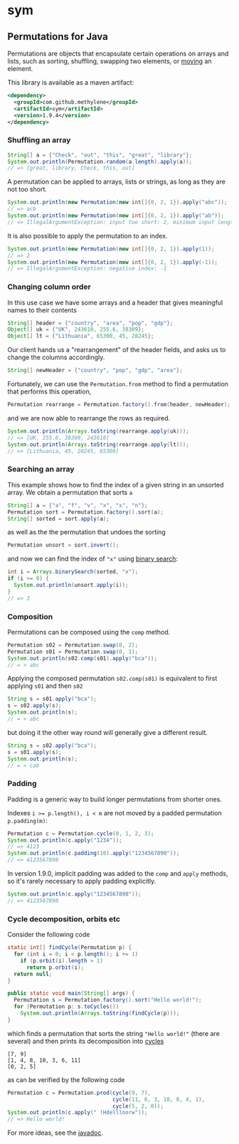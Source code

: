 # sym

## Permutations for Java

Permutations are objects that encapsulate certain operations on arrays and lists,
such as sorting, shuffling, swapping two elements, or 
[moving](http://methylene.github.io/sym/current/com/github/methylene/sym/Permutation.html#move%28int,%20int%29) 
an element.

This library is available as a maven artifact:

````xml
<dependency>
  <groupId>com.github.methylene</groupId>
  <artifactId>sym</artifactId>
  <version>1.9.4</version>
</dependency>
````

### Shuffling an array

````java
String[] a = {"Check", "out", "this", "great", "library"};
System.out.println(Permutation.random(a.length).apply(a));
// => [great, library, Check, this, out]
````

A permutation can be applied to arrays, lists or strings, as long as they are not too short.

````java
System.out.println(new Permutation(new int[]{0, 2, 1}).apply("abc"));
// => acb
System.out.println(new Permutation(new int[]{0, 2, 1}).apply("ab"));
// => IllegalArgumentException: input too short: 2, minimum input length is 3
````

It is also possible to apply the permutation to an index.

````java
System.out.println(new Permutation(new int[]{0, 2, 1}).apply(1));
// => 2
System.out.println(new Permutation(new int[]{0, 2, 1}).apply(-1));
// => IllegalArgumentException: negative index: -1
````

### Changing column order

In this use case we have some arrays and a header that gives meaningful names to their contents

````java
String[] header = {"country", "area", "pop", "gdp"};
Object[] uk = {"UK", 243610, 255.6, 38309};
Object[] lt = {"Lithuania", 65300, 45, 28245};
````

Our client hands us a "rearrangement" of the header fields, and asks us to change the columns accordingly.

````java
String[] newHeader = {"country", "pop", "gdp", "area"};
````

Fortunately, we can use the `Permutation.from` method 
to find a permutation that performs this operation,

````java
Permutation rearrange = Permutation.factory().from(header, newHeader);
````

and we are now able to rearrange the rows as required.

````java
System.out.println(Arrays.toString(rearrange.apply(uk)));
// => [UK, 255.6, 38309, 243610]
System.out.println(Arrays.toString(rearrange.apply(lt)));
// => [Lithuania, 45, 28245, 65300]
````

### Searching an array

This example shows how to find the index of a given string in an unsorted array.
We obtain a permutation that sorts `a`

````java
String[] a = {"a", "f", "v", "x", "x", "n"};
Permutation sort = Permutation.factory().sort(a);
String[] sorted = sort.apply(a);
````

as well as the the permutation that undoes the sorting

````java
Permutation unsort = sort.invert();
````

and now we can find the index of `"x"` using 
[binary search](http://docs.oracle.com/javase/7/docs/api/java/util/Arrays.html):

````java
int i = Arrays.binarySearch(sorted, "x");
if (i >= 0) {
  System.out.println(unsort.apply(i));
}
// => 3
````

### Composition

Permutations can be composed using the `comp` method.

````java
Permutation s02 = Permutation.swap(0, 2);
Permutation s01 = Permutation.swap(0, 1);
System.out.println(s02.comp(s01).apply("bca"));
// = > abc
````

Applying the composed permutation `s02.comp(s01)` is equivalent to first applying `s01` and then `s02`

````java
String s = s01.apply("bca");
s = s02.apply(s);
System.out.println(s);
// = > abc
````

but doing it the other way round will generally give a different result.

````java
String s = s02.apply("bca");
s = s01.apply(s);
System.out.println(s);
// = > cab
````

### Padding

Padding is a generic way to build longer permutations from shorter ones.

Indexes `i >= p.length(), i < m` are not moved by a padded permutation `p.padding(m)`:

````java
Permutation c = Permutation.cycle(0, 1, 2, 3);
System.out.println(c.apply("1234"));
// => 4123
System.out.println(c.padding(10).apply("1234567890"));
// => 4123567890
````

In version 1.9.0, implicit padding was added to the `comp` and `apply` methods,
so it's rarely necessary to apply padding explicitly.

````java
System.out.println(c.apply("1234567890"));
// => 4123567890
````

### Cycle decomposition, orbits etc

Consider the following code

````java
static int[] findCycle(Permutation p) {
  for (int i = 0; i < p.length(); i += 1)
    if (p.orbit(i).length > 1)
      return p.orbit(i);
  return null;
}

public static void main(String[] args) {
  Permutation s = Permutation.factory().sort("Hello world!");
  for (Permutation p: s.toCycles())
    System.out.println(Arrays.toString(findCycle(p)));
}
````

which finds a permutation that sorts the string `"Hello world!"` (there are several)
and then prints its decomposition into <a href="http://en.wikipedia.org/wiki/Cyclic_permutation">cycles</a>

    [7, 9]
    [1, 4, 8, 10, 3, 6, 11]
    [0, 2, 5]

as can be verified by the following code

````java
Permutation c = Permutation.prod(cycle(9, 7),
                                 cycle(11, 6, 3, 10, 8, 4, 1),
                                 cycle(5, 2, 0));
System.out.println(c.apply(" !Hdellloorw"));
// => Hello world!
````

For more ideas, see the [javadoc](http://methylene.github.io/sym/current/com/github/methylene/sym/package-summary.html).

<!--
Idea: add Kendall tau distance?
-->
